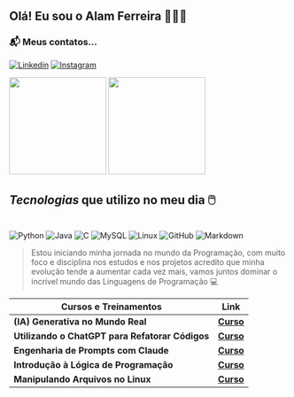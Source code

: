 ## Olá! Eu sou o **Alam Ferreira** 👨🏼‍💻
### 📬 Meus contatos...

[![Linkedin](https://img.shields.io/badge/LinkedIn-0077B5?style=for-the-badge&logo=linkedin&logoColor=white)](https://www.linkedin.com/in/alam-diego-f-ferreira-572943242/)
[![Instagram](https://img.shields.io/badge/Instagram-E4405F?style=for-the-badge&logo=instagram&logoColor=white)](https://www.instagram.com/alam_diego/)

<div>

<img loading="lazy" height="175cm" src="https://github-readme-stats.vercel.app/api?username=AlamDiego77&show_icons=true&theme=tokyonight" />
<img loading="lazy" height="175cm" src="https://github-readme-stats.vercel.app/api/top-langs/?username=AlamDiego77&layout=compact&show_icons=true&theme=tokyonight" />

</div>

## *Tecnologias* que utilizo no meu dia 🖱️
<div style="display: inline_block"><br/>
    <img alt="Python" src="https://img.shields.io/badge/Python-3776AB?style=for-the-badge&logo=python&logoColor=white" />
    <img alt="Java" src="https://img.shields.io/badge/Java-ED8B00?style=for-the-badge&logo=openjdk&logoColor=whitee" />
    <img alt="C" src="https://img.shields.io/badge/C-00599C?style=for-the-badge&logo=c&logoColor=white" />
    <img alt="MySQL" src="https://img.shields.io/badge/MySQL-00000F?style=for-the-badge&logo=mysql&logoColor=white" />
    <img alt="Linux" src="https://img.shields.io/badge/Linux-FCC624?style=for-the-badge&logo=linux&logoColor=black" />
    <img alt="GitHub" src="https://img.shields.io/badge/GitHub-100000?style=for-the-badge&logo=github&logoColor=white"/>
    <img alt="Markdown" src="https://img.shields.io/badge/Markdown-000000?style=for-the-badge&logo=markdown&logoColor=white"/>
    
</div>


> Estou iniciando minha jornada no mundo da Programação, com muito foco e disciplina nos estudos e nos projetos acredito que minha evolução tende a aumentar cada vez mais, vamos juntos dominar o incrível mundo das Linguagens de Programação 💻

| **Cursos e Treinamentos** | **Link** |
|-------------|-------------|
| **(IA) Generativa no Mundo Real**  | [**Curso**](https://hermes.dio.me/certificates/QM2ZZYYC.pdf)   |
|**Utilizando o ChatGPT para Refatorar Códigos**| [**Curso**](https://hermes.dio.me/certificates/JZNTRLAU.pdf) |
|**Engenharia de Prompts com Claude**| [**Curso**](https://hermes.dio.me/certificates/F0WTVTTV.pdf)|
|**Introdução à Lógica de Programação**| [**Curso**](https://hermes.dio.me/certificates/V3NZCLBZ.pdf) |
|**Manipulando Arquivos no Linux**|[**Curso**](https://hermes.dio.me/certificates/GK0VAWID.pdf)  |

